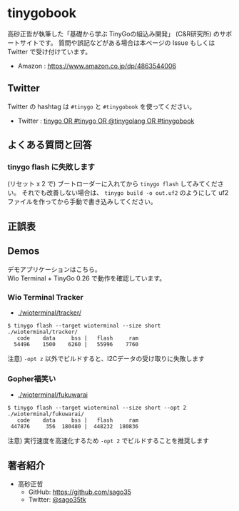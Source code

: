 # tinygobook

高砂正哲が執筆した「基礎から学ぶ TinyGoの組込み開発」 (C&R研究所) のサポートサイトです。
質問や誤記などがある場合は本ページの Issue もしくは Twitter で受け付けています。

* Amazon : https://www.amazon.co.jp/dp/4863544006

## Twitter

Twitter の hashtag は `#tinygo` と `#tinygobook` を使ってください。  

* Twitter : [tinygo OR #tinygo OR @tinygolang OR #tinygobook](https://twitter.com/search?q=tinygo%20OR%20%23tinygo%20OR%20%40tinygolang%20OR%20%23tinygobook&src=typed_query&f=live)

## よくある質問と回答

### tinygo flash に失敗します

(リセット x 2 で) ブートローダーに入れてから `tinygo flash` してみてください。
それでも改善しない場合は、 `tinygo build -o out.uf2` のようにして uf2 ファイルを作ってから手動で書き込みしてください。

## 正誤表

## Demos

デモアプリケーションはこちら。  
Wio Terminal + TinyGo 0.26 で動作を確認しています。  

### Wio Terminal Tracker

* [./wioterminal/tracker/](./wioterminal/tracker/)

```
$ tinygo flash --target wioterminal --size short ./wioterminal/tracker/
   code    data     bss |   flash     ram
  54496    1500    6260 |   55996    7760
```

注意) `-opt z` 以外でビルドすると、I2Cデータの受け取りに失敗します  

### Gopher福笑い

* [./wioterminal/fukuwarai](./wioterminal/fukuwarai/)

```shell
$ tinygo flash --target wioterminal --size short --opt 2 ./wioterminal/fukuwarai/
   code    data     bss |   flash     ram
 447876     356  180480 |  448232  180836
```

注意) 実行速度を高速化するため `-opt 2` でビルドすることを推奨します  

## 著者紹介

* 高砂正哲
    * GitHub: https://github.com/sago35
    * Twitter: [@sago35tk](https://twitter.com/sago35tk)
